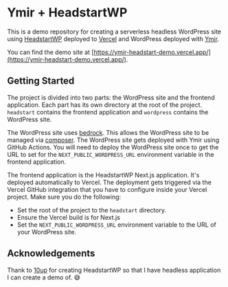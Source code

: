 # Ymir + HeadstartWP

This is a demo repository for creating a serverless headless WordPress site using [HeadstartWP](https://headstartwp.10up.com/) deployed to [Vercel](https://vercel.com) and WordPress deployed with [Ymir](https://ymirapp.com).

You can find the demo site at [https://ymir-headstart-demo.vercel.app/](https://ymir-headstart-demo.vercel.app/).

## Getting Started

The project is divided into two parts: the WordPress site and the frontend application. Each part has its own directory at the root of the project. `headstart` contains the frontend application and `wordpress` contains the WordPress site.

The WordPress site uses [bedrock](https://github.com/roots/bedrock). This allows the WordPress site to be managed via [composer](https://getcomposer.org/). The WordPress site gets deployed with Ymir using GitHub Actions. You will need to deploy the WordPress site once to get the URL to set for the `NEXT_PUBLIC_WORDPRESS_URL` environment variable in the frontend application.

The frontend application is the HeadstartWP Next.js application. It's deployed automatically to Vercel. The deployment gets triggered via the Vercel GitHub integration that you have to configure inside your Vercel project. Make sure you do the following: 

 * Set the root of the project to the `headstart` directory.
 * Ensure the Vercel build is for Next.js
 * Set the `NEXT_PUBLIC_WORDPRESS_URL` environment variable to the URL of your WordPress site.

## Acknowledgements

Thank to [10up](https://10up.com/) for creating HeadstartWP so that I have headless application I can create a demo of. 😅 